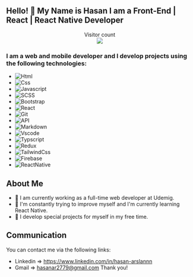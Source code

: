 ## Hello! 👋 My Name is Hasan I am a  Front-End | React | React Native Developer

<p align="center"> 
  Visitor count<br>
  <a href="https://github.com/Hasan-Arslan2779/github-profile-views-counter">
    <img src="https://komarev.com/ghpvc/?username=Hasan-Arslan2779&style=for-the-badge">
</a>
</p>

### I am a web  and mobile developer and I develop projects using the following technologies:

* ![Html](https://img.shields.io/badge/HTML5-E34F26?style=flat&logo=html5&logoColor=white)
* ![Css](https://img.shields.io/badge/CSS3-1572B6?style=flat&logo=css3&logoColor=white)
* ![Javascript](https://img.shields.io/badge/JavaScript-323330?style=flat&logo=javascript&logoColor=F7DF1E)
* ![SCSS](https://img.shields.io/badge/SCSS-hotpink.svg?style=flat&logo=SCSS&logoColor=white)
* ![Bootstrap](https://img.shields.io/badge/Bootstrap-%23563D7C.svg?style=flat&logo=Bootstrap&logoColor=white)
* ![React](https://img.shields.io/badge/React-323330?style=flat&logo=react&logoColor=F7DF1E) 
* ![Git](https://img.shields.io/badge/GIT-E44C30?style=flat&logo=git&logoColor=white)
* ![API](https://img.shields.io/badge/API-E44C30?style=flat&logo=git&logoColor=white)
* ![Markdown](https://img.shields.io/badge/Markdown-000000?style=flat&logo=markdown&logoColor=white)
* ![Vscode](https://img.shields.io/badge/Visual_Studio_Code-0078D4?style=flat&logo=visual%20studio%20code&logoColor=white)
* ![Typscript](https://img.shields.io/badge/Typscript-000000?style=flat&logo=typscript&logoColor=white)
* ![Redux](https://img.shields.io/badge/Redux-000000?style=flat&logo=redux&logoColor=white)
* ![TailwindCss](https://img.shields.io/badge/Tailwindcss-000000?style=flat&logo=tailwindcss&logoColor=blue)
* ![Firebase](https://img.shields.io/badge/Firebase-000000?style=flat&logo=firebase&logoColor=white)
* ![ReactNative](https://img.shields.io/badge/React-Native-000000?style=flat&logo=reactnative&logoColor=white)
  

## About Me
* 💼 I am currently working as a full-time web developer at Udemig.
* 🌱 I'm constantly trying to improve myself and I'm currently learning React Native.
* 🔭 I develop special projects for myself in my free time.
## Communication
You can contact me via the following links:

* Linkedin => https://www.linkedin.com/in/hasan-arslannn
* Gmail => hasanar2779@gmail.com
Thank you!
